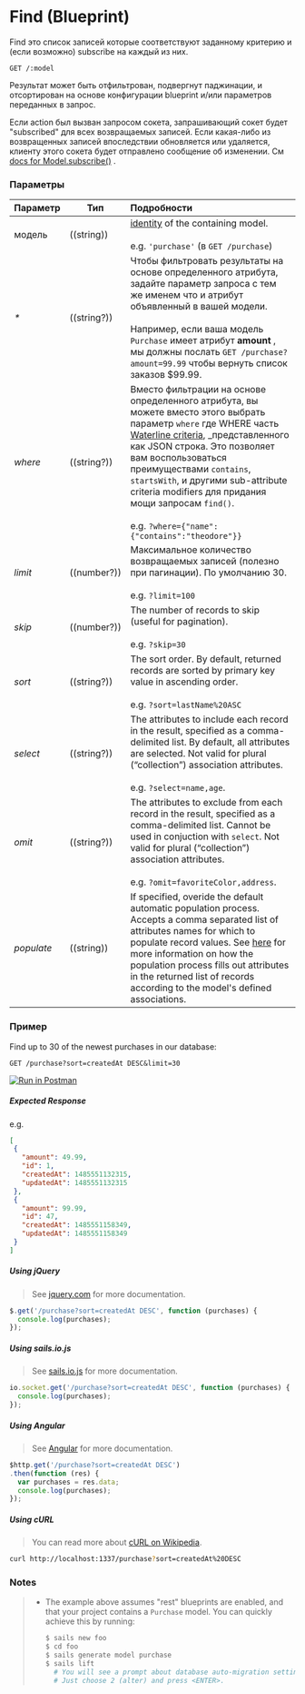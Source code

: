 # Find (Blueprint)

Find это список записей которые соответствуют заданному критерию и (если возможно) subscribe на каждый из них.

```usage
GET /:model
```

Результат может быть отфильтрован, подвергнут паджинации, и отсортирован на основе конфигурации blueprint и/или параметров переданных в запрос.

Если action был вызван запросом сокета, запрашивающий сокет будет "subscribed" для всех возвращаемых записей. Если какая-либо из возвращенных записей впоследствии обновляется или удаляется, клиенту этого сокета будет отправлено сообщение об изменении. См [docs for Model.subscribe()](https://github.com/balderdashy/sails-docs/blob/master/reference/ModelMethods.md#subscriberequestrecordscontexts) .


### Параметры

 Параметр      | Тип         | Подробности
 -------------- | ------------ |:---------------------------------
 модель         | ((string))   | [identity](http://sailsjs.com/documentation/concepts/models-and-orm/model-settings#?identity) of the containing model.<br/><br/>e.g. `'purchase'` (в `GET /purchase`)
 _*_              | ((string?))   | Чтобы фильтровать результаты на основе определенного атрибута, задайте параметр запроса с тем же именем что и атрибут объявленный в вашей модели. <br/> <br/> Например, если ваша модель `Purchase` имеет атрибут **amount** , мы должны послать `GET /purchase?amount=99.99` чтобы вернуть список заказов $99.99.
 _where_          | ((string?))   | Вместо фильтрации на основе определенного атрибута, вы можете вместо этого выбрать параметр `where` где WHERE часть [Waterline criteria](http://sailsjs.com/documentation/concepts/models-and-orm/query-language), _представленного как JSON строка.  Это позволяет вам воспользоваться преимуществами `contains`, `startsWith`, и другими sub-attribute criteria modifiers для придания мощи запросам `find()`. <br/> <br/> e.g. `?where={"name":{"contains":"theodore"}}`
 _limit_          | ((number?))   | Максимальное количество возвращаемых записей (полезно при пагинации). По умолчанию 30. <br/> <br/> e.g. `?limit=100`
 _skip_           | ((number?))   | The number of records to skip (useful for pagination). <br/> <br/> e.g. `?skip=30`
 _sort_           | ((string?))   | The sort order. By default, returned records are sorted by primary key value in ascending order. <br/> <br/> e.g. `?sort=lastName%20ASC`
 _select_         | ((string?))   | The attributes to include each record in the result, specified as a comma-delimited list.  By default, all attributes are selected.  Not valid for plural (&ldquo;collection&rdquo;) association attributes.<br/> <br/> e.g. `?select=name,age`.
 _omit_           | ((string?))   | The attributes to exclude from each record in the result, specified as a comma-delimited list.  Cannot be used in conjuction with `select`.    Not valid for plural (&ldquo;collection&rdquo;) association attributes.<br/> <br/> e.g. `?omit=favoriteColor,address`.
 _populate_       | ((string))    | If specified, overide the default automatic population process. Accepts a comma separated list of attributes names for which to populate record values. See [here](http://sailsjs.com/documentation/concepts/models-and-orm/records#?populated-values) for more information on how the population process fills out attributes in the returned list of records according to the model's defined associations.



### Пример

Find up to 30 of the newest purchases in our database:

```text
GET /purchase?sort=createdAt DESC&limit=30
```

[![Run in Postman](https://s3.amazonaws.com/postman-static/run-button.png)](https://www.getpostman.com/run-collection/96217d0d747e536e49a4)

##### Expected Response

e.g.
```json
[
 {
   "amount": 49.99,
   "id": 1,
   "createdAt": 1485551132315,
   "updatedAt": 1485551132315
 },
 {
   "amount": 99.99,
   "id": 47,
   "createdAt": 1485551158349,
   "updatedAt": 1485551158349
 }
]
```


##### Using jQuery

> See [jquery.com](http://jquery.com/) for more documentation.

```javascript
$.get('/purchase?sort=createdAt DESC', function (purchases) {
  console.log(purchases);
});
```


##### Using sails.io.js

> See [sails.io.js](http://sailsjs.com/documentation/reference/web-sockets/socket-client) for more documentation.

```javascript
io.socket.get('/purchase?sort=createdAt DESC', function (purchases) {
  console.log(purchases);
});
```

##### Using Angular

> See [Angular](https://angularjs.org/) for more documentation.

```javascript
$http.get('/purchase?sort=createdAt DESC')
.then(function (res) {
  var purchases = res.data;
  console.log(purchases);
});
```


##### Using cURL

> You can read more about [cURL on Wikipedia](http://en.wikipedia.org/wiki/CURL).

```bash
curl http://localhost:1337/purchase?sort=createdAt%20DESC
```


### Notes

> + The example above assumes "rest" blueprints are enabled, and that your project contains a `Purchase` model.  You can quickly achieve this by running:
>
>   ```bash
>   $ sails new foo
>   $ cd foo
>   $ sails generate model purchase
>   $ sails lift
>     # You will see a prompt about database auto-migration settings.
>     # Just choose 2 (alter) and press <ENTER>.
>   ```


<docmeta name="displayName" value="find where">
<docmeta name="pageType" value="endpoint">

